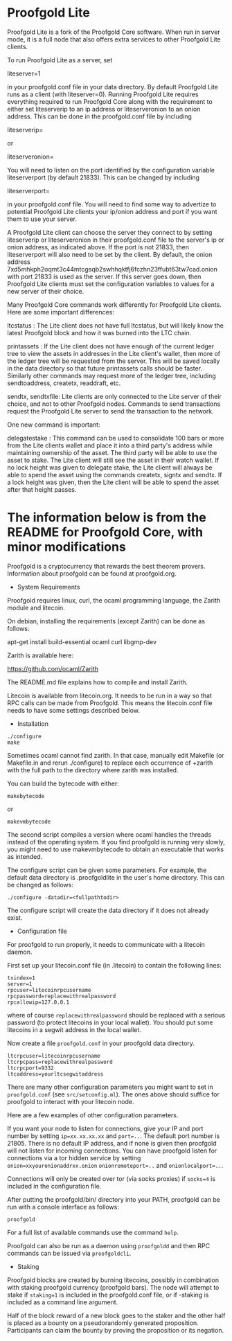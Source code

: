 # Proofgold Lite

Proofgold Lite is a fork of the Proofgold Core software.
When run in server mode, it is a full node that also offers
extra services to other Proofgold Lite clients.

To run Proofgold Lite as a server, set

liteserver=1

in your proofgold.conf file in your data directory.
By default Proofgold Lite runs as a client (with liteserver=0).
Running Proofgold Lite requires everything required to run
Proofgold Core along with the requirement to either
set liteserverip to an ip address or liteserveronion to an onion address.
This can be done in the proofgold.conf file by including

liteserverip=<your ip address>

or

liteserveronion=<your onion address>

You will need to listen on the port identified by the configuration
variable liteserverport (by default 21833). This can be changed by including

liteserverport=<port num>

in your proofgold.conf file. You will need to find some way to advertize
to potential Proofgold Lite clients your ip/onion address and port if you want them
to use your server.

A Proofgold Lite client can choose the server they connect to by
setting liteserverip or liteserveronion in their proofgold.conf file
to the server's ip or onion address, as indicated above. If the port
is not 21833, then liteserverport will also need to be set by the
client. By default, the onion address
7xd5mhkph2oqmt3c44mtcgsqb2swhhqktfj6fczhn23ffubt63tw7cad.onion
with port 21833 is used as the server. If this server goes down,
then Proofgold Lite clients must set the configuration variables
to values for a new server of their choice.

Many Proofgold Core commands work differently for Proofgold Lite clients.
Here are some important differences:

ltcstatus : The Lite client does not have full ltcstatus, but will likely
know the latest Proofgold block and how it was burned into the LTC chain.

printassets : If the Lite client does not have enough of the current ledger
tree to view the assets in addresses in the Lite client's wallet, then
more of the ledger tree will be requested from the server. This will be
saved locally in the data directory so that future printassets calls
should be faster. Similarly other commands may request more of the ledger tree,
including sendtoaddress, createtx, readdraft, etc.

sendtx, sendtxfile: Lite clients are only connected to the Lite server of
their choice, and not to other Proofgold nodes. Commands to send transactions
request the Proofgold Lite server to send the transaction to the network.

One new command is important:

delegatestake : This command can be used to consolidate 100 bars or more from
the Lite clients wallet and place it into a third party's address while maintaining
ownership of the asset. The third party will be able to use the asset to stake.
The Lite client will still see the asset in their watch wallet. If no lock height
was given to delegate stake, the Lite client will always be able to spend the asset
using the commands createtx, signtx and sendtx. If a lock height was given,
then the Lite client will be able to spend the asset after that height passes.

# The information below is from the README for Proofgold Core, with minor modifications

Proofgold is a cryptocurrency that rewards the best theorem provers.
Information about proofgold can be found at proofgold.org.

* System Requirements

Proofgold requires linux, curl, the ocaml programming language, the Zarith module
and litecoin.

On debian, installing the requirements (except Zarith) can be done as follows:

apt-get install build-essential ocaml curl libgmp-dev

Zarith is available here:

https://github.com/ocaml/Zarith

The README.md file explains how to compile and install Zarith.

Litecoin is available from litecoin.org. It needs to be run in a way
so that RPC calls can be made from Proofgold. This means the litecoin.conf
file needs to have some settings described below.

* Installation

```
./configure
make
```

Sometimes ocaml cannot find zarith. In that case, manually
edit Makefile (or Makefile.in and rerun ./configure)
to replace each occurrence of +zarith with the full path
to the directory where zarith was installed.

You can build the bytecode with either:

```
makebytecode
```

or

```
makevmbytecode
```

The second script compiles a version where ocaml
handles the threads instead of the operating system.
If you find proofgold is running very slowly,
you might need to use makevmbytecode to obtain
an executable that works as intended.

The configure script can be given some parameters.
For example, the default data directory is .proofgoldlite in the
user's home directory. This can be changed as follows:

```
./configure -datadir=<fullpathtodir>
```

The configure script will create the data directory if it does not already exist.

* Configuration file

For proofgold to run properly, it needs to communicate with a litecoin daemon.

First set up your litecoin.conf file (in .litecoin) to contain the following lines:

```
txindex=1
server=1
rpcuser=litecoinrpcusername
rpcpassword=replacewithrealpassword
rpcallowip=127.0.0.1
```

where of course `replacewithrealpassword` should be replaced with a
serious password (to protect litecoins in your local wallet).
You should put some litecoins in a segwit address in the local wallet.

Now create a file `proofgold.conf` in your proofgold data directory.

```
ltcrpcuser=litecoinrpcusername
ltcrpcpass=replacewithrealpassword
ltcrpcport=9332
ltcaddress=yourltcsegwitaddress
```

There are many other configuration parameters you might want to set
in `proofgold.conf` (see `src/setconfig.ml`).  The ones above should suffice for proofgold
to interact with your litecoin node.

Here are a few examples of other configuration parameters.

If you want your node to listen for connections, give your IP and port
number by setting `ip=xx.xx.xx.xx` and `port=..`. The default port
number is 21805. There is no default IP address, and if none is given
then proofgold will not listen for incoming connections. You can have
proofgold listen for connections via a tor hidden service by setting
`onion=xxyouronionaddrxx.onion` `onionremoteport=..` and
`onionlocalport=..`.

Connections will only be created over tor (via socks proxies) if
`socks=4` is included in the configuration file.

After putting the proofgold/bin/ directory into your PATH,
proofgold can be run with a console interface as follows:

```
proofgold
```

For a full list of available commands use the command `help`.

Proofgold can also be run as a daemon using `proofgoldd`
and then RPC commands can be issued via `proofgoldcli`.

* Staking

Proofgold blocks are created by burning litecoins, possibly in
combination with staking proofgold currency (proofgold bars).  The
node will attempt to stake if `staking=1` is included in the
proofgold.conf file, or if -staking is included as a command line
argument.

Half of the block reward of a new block goes to the staker
and the other half is placed as a bounty on a pseudorandomly
generated proposition. Participants can claim the bounty
by proving the proposition or its negation.
